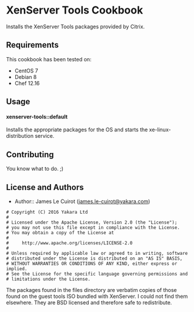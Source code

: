 XenServer Tools Cookbook
========================
Installs the XenServer Tools packages provided by Citrix.

Requirements
------------
This cookbook has been tested on:

- CentOS 7
- Debian 8
- Chef 12.16

Usage
-----
#### xenserver-tools::default
Installs the appropriate packages for the OS and starts the xe-linux-distribution service.

Contributing
------------
You know what to do. ;)

License and Authors
-------------------
- Author:: James Le Cuirot (<james.le-cuirot@yakara.com>)

```text
# Copyright (C) 2016 Yakara Ltd
#
# Licensed under the Apache License, Version 2.0 (the "License");
# you may not use this file except in compliance with the License.
# You may obtain a copy of the License at
#
#     http://www.apache.org/licenses/LICENSE-2.0
#
# Unless required by applicable law or agreed to in writing, software
# distributed under the License is distributed on an "AS IS" BASIS,
# WITHOUT WARRANTIES OR CONDITIONS OF ANY KIND, either express or implied.
# See the License for the specific language governing permissions and
# limitations under the License.
```

The packages found in the files directory are verbatim copies of those found on the guest tools ISO bundled with XenServer. I could not find them elsewhere. They are BSD licensed and therefore safe to redistribute.
